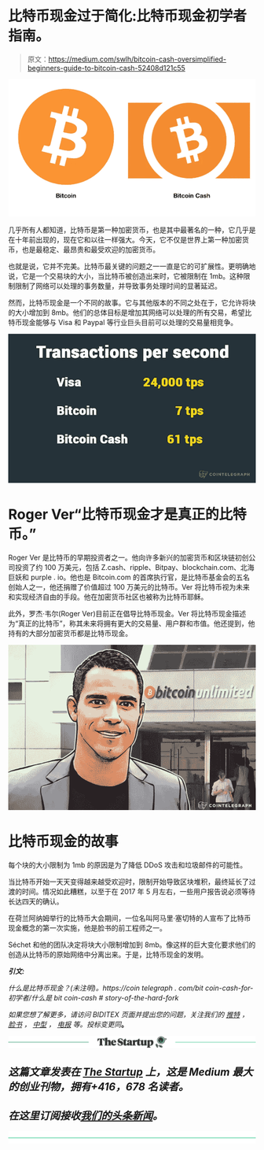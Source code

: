 # 比特币现金过于简化:比特币现金初学者指南。

> 原文：<https://medium.com/swlh/bitcoin-cash-oversimplified-beginners-guide-to-bitcoin-cash-52408d121c55>

![](img/b7b541ba4c605f61a9e4ba27f5affeae.png)

几乎所有人都知道，比特币是第一种加密货币，也是其中最著名的一种，它几乎是在十年前出现的，现在它和以往一样强大。今天，它不仅是世界上第一种加密货币，也是最稳定、最昂贵和最受欢迎的加密货币。

也就是说，它并不完美。比特币最关键的问题之一一直是它的可扩展性。更明确地说，它是一个交易块的大小，当比特币被创造出来时，它被限制在 1mb。这种限制限制了网络可以处理的事务数量，并导致事务处理时间的显著延迟。

然而，比特币现金是一个不同的故事。它与其他版本的不同之处在于，它允许将块的大小增加到 8mb。他们的总体目标是增加其网络可以处理的所有交易，希望比特币现金能够与 Visa 和 Paypal 等行业巨头目前可以处理的交易量相竞争。

![](img/3f8e559e33270081002b758565fb821b.png)

# Roger Ver“比特币现金才是真正的比特币。”

Roger Ver 是比特币的早期投资者之一。他向许多新兴的加密货币和区块链初创公司投资了约 100 万美元，包括 Z.cash、ripple、Bitpay、blockchain.com、北海巨妖和 purple . io。他也是 Bitcoin.com 的首席执行官，是比特币基金会的五名创始人之一，他还捐赠了价值超过 100 万美元的比特币。Ver 将比特币视为未来和实现经济自由的手段。他在加密货币社区也被称为比特币耶稣。

此外，罗杰·韦尔(Roger Ver)目前正在倡导比特币现金。Ver 将比特币现金描述为“真正的比特币”，称其未来将拥有更大的交易量、用户群和市值。他还提到，他持有的大部分加密货币都是比特币现金。

![](img/dd449f8e8ef6deff6c3b35d152c60207.png)

# 比特币现金的故事

每个块的大小限制为 1mb 的原因是为了降低 DDoS 攻击和垃圾邮件的可能性。

当比特币开始一天天变得越来越受欢迎时，限制开始导致区块堆积，最终延长了过渡的时间。情况如此糟糕，以至于在 2017 年 5 月左右，一些用户报告说必须等待长达四天的确认。

在荷兰阿纳姆举行的比特币大会期间，一位名叫阿马里·塞切特的人宣布了比特币现金概念的第一次实施，他是脸书的前工程师之一。

Séchet 和他的团队决定将块大小限制增加到 8mb。像这样的巨大变化要求他们的创造从比特币的原始网络中分离出来。于是，比特币现金的发明。

***引文:***

*什么是比特币现金？(未注明)。https://coin telegraph . com/bit coin-cash-for-初学者/什么是 bit coin-cash # story-of-the-hard-fork*

*如果您想了解更多，请访问 BIDITEX 页面并提出您的问题，关注我们的* [*推特*](https://twitter.com/biditex_com) *，* [*脸书*](https://www.facebook.com/biditex/) *，* [*中型*](/@biditex) *，* [*电报*](https://t.me/biditex%20%28edited%29) *等。投标变更同*[](/@biditex/biditex.com)**。**

*[![](img/308a8d84fb9b2fab43d66c117fcc4bb4.png)](https://medium.com/swlh)*

## *这篇文章发表在 [The Startup](https://medium.com/swlh) 上，这是 Medium 最大的创业刊物，拥有+416，678 名读者。*

## *在这里订阅接收[我们的头条新闻](http://growthsupply.com/the-startup-newsletter/)。*

*[![](img/b0164736ea17a63403e660de5dedf91a.png)](https://medium.com/swlh)*
